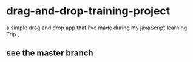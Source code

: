 # drag-and-drop-training-project
a simple drag and drop app that i've made during my javaScript learning Trip ,
## see the master branch
